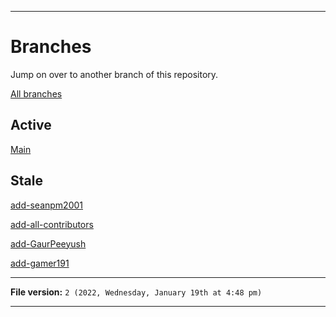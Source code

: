 
***

# Branches

Jump on over to another branch of this repository.

[All branches](https://github.com/seanpm2001/Degoogle-your-life/branches/)

## Active

[Main](https://github.com/seanpm2001/DeGoogle-your-life/)

## Stale

[add-seanpm2001](https://github.com/seanpm2001/Degoogle-your-life/tree/all-contributors/add-seanpm2001/)

[add-all-contributors](https://github.com/seanpm2001/Degoogle-your-life/tree/all-contributors/add-all-contributors/)

[add-GaurPeeyush](https://github.com/seanpm2001/Degoogle-your-life/tree/all-contributors/add-GaurPeeyush/)

[add-gamer191](https://github.com/seanpm2001/Degoogle-your-life/tree/all-contributors/add-gamer191/)

***

**File version:** `2 (2022, Wednesday, January 19th at 4:48 pm)`

***
